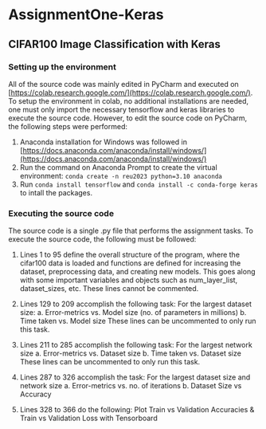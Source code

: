 # AssignmentOne-Keras

## CIFAR100 Image Classification with Keras

### Setting up the environment
All of the source code was mainly edited in PyCharm and executed on [https://colab.research.google.com/](https://colab.research.google.com/). To setup the environment in colab, no additional installations are needed, one must only import the necessary tensorflow and keras libraries to execute the source code. However, to edit the source code on PyCharm, the following steps were performed: 
 1. Anaconda installation for Windows was followed in
    [https://docs.anaconda.com/anaconda/install/windows/](https://docs.anaconda.com/anaconda/install/windows/)
 2. Run the command on Anaconda Prompt to create the virtual environment: `conda create -n reu2023 python=3.10 anaconda`
 3. Run `conda install tensorflow` and `conda install -c conda-forge keras` to intall the packages.

### Executing the source code
The source code is a single .py file that performs the assignment tasks. To execute the source code, the following must be followed:

 1. Lines 1 to 95 define the overall structure of the program, where the cifar100 data is loaded and functions are defined for increasing the dataset, preprocessing data, and creating new models. This goes along with some important variables and objects such as num_layer_list, dataset_sizes, etc. These lines cannot be commented.
 2. Lines 129 to 209 accomplish the following task: For the largest dataset size:
	 a. Error-metrics vs. Model size (no. of parameters in millions)
	 b. Time taken vs. Model size
	 These lines can be uncommented to only run this task.	 
 3. Lines 211 to 285 accomplish the following task: For the largest network size
    a.  Error-metrics vs. Dataset size
    b.  Time taken vs. Dataset size
    These lines can be uncommented to only run this task.	 
        
 4. Lines 287 to 326 accomplish the task: For the largest dataset size and network size
 a. Error-metrics vs. no. of iterations
 b. Dataset Size vs Accuracy
 
 5. Lines 328 to 366 do the following: Plot Train vs Validation Accuracies & Train vs Validation Loss with Tensorboard